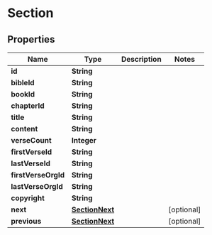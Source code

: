 

# Section


## Properties

Name | Type | Description | Notes
------------ | ------------- | ------------- | -------------
**id** | **String** |  | 
**bibleId** | **String** |  | 
**bookId** | **String** |  | 
**chapterId** | **String** |  | 
**title** | **String** |  | 
**content** | **String** |  | 
**verseCount** | **Integer** |  | 
**firstVerseId** | **String** |  | 
**lastVerseId** | **String** |  | 
**firstVerseOrgId** | **String** |  | 
**lastVerseOrgId** | **String** |  | 
**copyright** | **String** |  | 
**next** | [**SectionNext**](SectionNext.md) |  |  [optional]
**previous** | [**SectionNext**](SectionNext.md) |  |  [optional]



